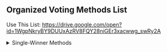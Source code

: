 ## Organized Voting Methods List

Use This List: https://drive.google.com/open?id=1WgpNkryBY9DUUxAzRV8FQY28niGEr3xacwwg_swRy2A

<details>
<summary>Single-Winner Methods</summary>
<ul>
    <li>
    <details>
    <summary>Single-Choice</summary>
    <ul>
        <li>
        <details>
        <summary>Rounds</summary>
               <ul>
                    <li>
                     <details>
                     <summary>Single-Choice</summary>
        <ul>
            <li>
            c
            </li>
        </ul>
        </details>
        </li>
    </ul>
    </details>
    </li>
</ul>
</details>
